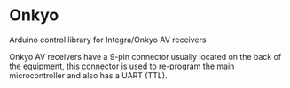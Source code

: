 # Onkyo
Arduino control library for Integra/Onkyo AV receivers

Onkyo AV receivers have a 9-pin connector usually located on the back of the equipment, this connector is used to re-program the main microcontroller and also has a UART (TTL).

# 
